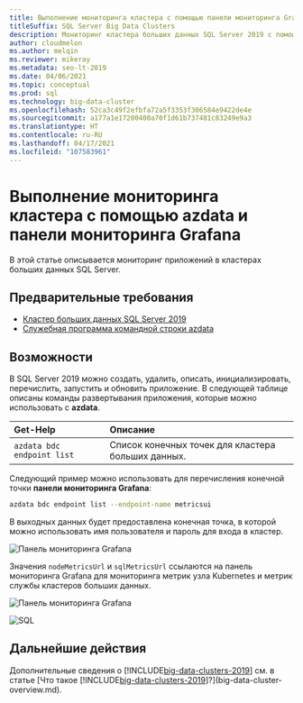 ```yaml
---
title: Выполнение мониторинга кластера с помощью панели мониторинга Grafana
titleSuffix: SQL Server Big Data Clusters
description: Мониторинг кластера больших данных SQL Server 2019 с помощью панели мониторинга Grafana.
author: cloudmelon
ms.author: melqin
ms.reviewer: mikeray
ms.metadata: seo-lt-2019
ms.date: 04/06/2021
ms.topic: conceptual
ms.prod: sql
ms.technology: big-data-cluster
ms.openlocfilehash: 52ca3c49f2efbfa72a5f3353f306584e9422de4e
ms.sourcegitcommit: a177a1e17200400a70f1d61b737481c83249e9a3
ms.translationtype: HT
ms.contentlocale: ru-RU
ms.lasthandoff: 04/17/2021
ms.locfileid: "107583961"
---
```

# <a name="monitor-cluster-with-azdata-and-grafana-dashboard"></a>Выполнение мониторинга кластера с помощью azdata и панели мониторинга Grafana

В этой статье описывается мониторинг приложений в кластерах больших данных SQL Server.

## <a name="prerequisites"></a>Предварительные требования

- [Кластер больших данных SQL Server 2019](deployment-guidance.md)
- [Служебная программа командной строки azdata](../azdata/install/deploy-install-azdata.md)

## <a name="capabilities"></a>Возможности

В SQL Server 2019 можно создать, удалить, описать, инициализировать, перечислить, запустить и обновить приложение. В следующей таблице описаны команды развертывания приложения, которые можно использовать с **azdata**.

|Get-Help |Описание |
|:---|:---|
|`azdata bdc endpoint list` | Список конечных точек для кластера больших данных. |


Следующий пример можно использовать для перечисления конечной точки **панели мониторинга Grafana**:

```bash
azdata bdc endpoint list --endpoint-name metricsui 
```

В выходных данных будет предоставлена конечная точка, в которой можно использовать имя пользователя и пароль для входа в кластер. 

![Панель мониторинга Grafana](media/big-data-cluster-monitor-apps/grafana-dashboard-endpoint.png)

Значения `nodeMetricsUrl` и `sqlMetricsUrl` ссылаются на панель мониторинга Grafana для мониторинга метрик узла Kubernetes и метрик службы кластеров больших данных.

![Панель мониторинга Grafana](./media/view-cluster-status/grafana-dashboard.png)

![SQL](./media/view-cluster-status/grafana-sql-status.png)



## <a name="next-steps"></a>Дальнейшие действия

Дополнительные сведения о [!INCLUDE[big-data-clusters-2019](../includes/ssbigdataclusters-ss-nover.md)] см. в статье [Что такое [!INCLUDE[big-data-clusters-2019](../includes/ssbigdataclusters-ver15.md)]?](big-data-cluster-overview.md).